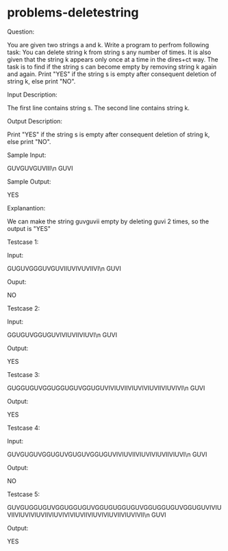 # problems-deletestring

Question:

You are given two strings a and k. Write a program to perfrom following task:
You can delete string k from string s any number of times. It is also given that the string k appears only once at a time in the dires+ct way. The task is to find if the string s can become empty by removing string k again and again. Print "YES" if the string s is empty after consequent deletion of string k, else print "NO".

Input Description:

The first line contains string s. The second line contains string k.

Output Description:

Print "YES" if the string s is empty after consequent deletion of string k, else print "NO".

Sample Input:

GUVGUVGUVIII\n
GUVI

Sample Output:

YES

Explanantion:

We can make the string guvguvii empty by deleting guvi 2 times, so the output is "YES"

Testcase 1:

Input:

GUGUVGGGUVGUVIIUVIVUVIIVI\n
GUVI

Ouput:

NO

Testcase 2:

Input:

GGUGUVGGUGUVIVIUVIIVIUVI\n
GUVI

Output:

YES

Testcase 3:

GUGGUGUVGGUGGUGUVGGUGUVIVIUVIIVIUVIVIUVIIVIUVIVI\n
GUVI

Output:

YES

Testcase 4:

Input:

GUVGUGUVGGUGUVGUGUVGGUGUVIVIUVIIVIUVIVIUVIIVIUVI\n
GUVI

Output:

NO

Testcase 5:

GUVGUGGUGUVGGUGGUGUVGGUGUGGUGUVGGUGGUGUVGGUGUVIVIUVIIVIUVIVIUVIIVIUVIVIVIUVIIVIUVIVIUVIIVIUVIVII\n
GUVI

Output:

YES

